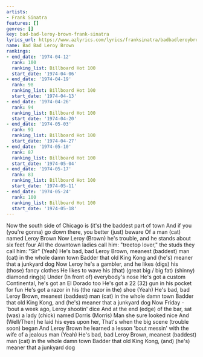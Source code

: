 ```yaml
---
artists:
- Frank Sinatra
features: []
genres: []
key: bad-bad-leroy-brown-frank-sinatra
lyrics_url: https://www.azlyrics.com/lyrics/franksinatra/badbadleroybrown.html
name: Bad Bad Leroy Brown
rankings:
- end_date: '1974-04-12'
  rank: 100
  ranking_list: Billboard Hot 100
  start_date: '1974-04-06'
- end_date: '1974-04-19'
  rank: 98
  ranking_list: Billboard Hot 100
  start_date: '1974-04-13'
- end_date: '1974-04-26'
  rank: 94
  ranking_list: Billboard Hot 100
  start_date: '1974-04-20'
- end_date: '1974-05-03'
  rank: 91
  ranking_list: Billboard Hot 100
  start_date: '1974-04-27'
- end_date: '1974-05-10'
  rank: 87
  ranking_list: Billboard Hot 100
  start_date: '1974-05-04'
- end_date: '1974-05-17'
  rank: 83
  ranking_list: Billboard Hot 100
  start_date: '1974-05-11'
- end_date: '1974-05-24'
  rank: 100
  ranking_list: Billboard Hot 100
  start_date: '1974-05-18'
---
```


Now the south side of Chicago is (it's) the baddest part of town
And if you (you're gonna) go down there, you better (just) beware
Of a man (cat) named Leroy Brown
Now Leroy (Brown) he's trouble, and he stands about six feet four
All the downtown ladies call him: "treetop lover," the studs they call him: "Sir"
(Yeah) He's bad, bad Leroy Brown, meanest (baddest) man (cat) in the whole damn town
Badder that old King Kong and (he's) meaner that a junkyard dog
Now Leroy he's a gambler, and he likes (digs) his (those) fancy clothes
He likes to wave his (that) (great big / big fat) (shinny) diamond ring(s)
Under (In front of)  everybody's nose
He's got a custom Continental, he's got an El Dorado too
He's got a 22 (32) gun in his pocket for fun
He's got a razor in his (the razor in the) shoe
(Yeah) He's bad, bad Leroy Brown, meanest (baddest) man (cat) in the whole damn town
Badder that old King Kong, and (he's) meaner that a junkyard dog
Now Friday - 'bout a week ago, Leroy shootin' dice
And at the end (edge) of the bar, sat (was) a lady (chick) named Dorris (Morris)
Man she sure looked nice
And (Well/Then) he laid his eyes upon her,
That's when the big scene (trouble soon) began
And Leroy Brown he learned a lesson 'bout messin' with the wife of a jealous man
(Yeah) He's bad, bad Leroy Brown, meanest (baddest) man (cat) in the whole damn town
Badder that old King Kong, (and) (he's) meaner that a junkyard dog



